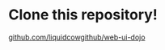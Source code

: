 # Clone this repository!

[github.com/liquidcowgithub/web-ui-dojo](https://github.com/liquidcowgithub/web-ui-dojo)